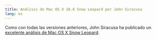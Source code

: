 ```yaml
---
title: Análisis de Mac OS X 10.6 Snow Leopard por John Siracusa
lang: es
---
```


Como con todas las versiones anteriores, John Siracusa ha publicado un [excelente análisis de  Mac OS X Snow Leopard](http://arstechnica.com/apple/2009/08/mac-os-x-10-6/).
